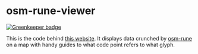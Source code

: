 osm-rune-viewer
===============

[![Greenkeeper badge](https://badges.greenkeeper.io/tmcw/osm-rune-viewer.svg)](https://greenkeeper.io/)

This is the code behind [this website](http://www.macwright.org/osm-rune-viewer/). It displays
data crunched by [osm-rune](https://github.com/tmcw/osm-rune) on a map with handy guides to what
code point refers to what glyph.
